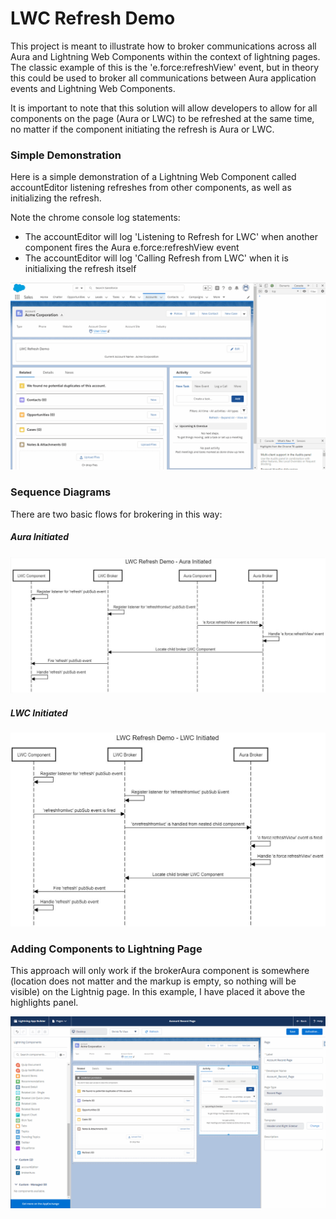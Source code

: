# LWC Refresh Demo

This project is meant to illustrate how to broker communications across all Aura and Lightning Web Components within the context of lightning pages. The classic example of this is the 'e.force:refreshView' event, but in theory this could be used to broker all communications between Aura application events and Lightning Web Components.

It is important to note that this solution will allow developers to allow for all components on the page (Aura or LWC) to be refreshed at the same time, no matter if the component initiating the refresh is Aura or LWC.


### Simple Demonstration
Here is a simple demonstration of a Lightning Web Component called accountEditor listening refreshes from other components, as well as initializing the refresh.

Note the chrome console log statements: 
* The accountEditor will log 'Listening to Refresh for LWC' when another component fires the Aura e.force:refreshView event
* The accountEditor will log 'Calling Refresh from LWC' when it is initialixing the refresh itself

![Lightning Page](demo/refreshDemo.gif)

### Sequence Diagrams
There are two basic flows for brokering in this way:

##### Aura Initiated
![Aura Initiated](demo/LWC%20Refresh%20Demo%20-%20Aura%20Initiated.JPG)

##### LWC Initiated
![LWC Initiated](demo/LWC%20Refresh%20Demo%20-%20LWC%20Initiated.JPG)


### Adding Components to Lightning Page
This approach will only work if the brokerAura component is somewhere (location does not matter and the markup is empty, so nothing will be visible) on the Lightnig page.
In this example, I have placed it above the highlights panel.

![Lightning Page](demo/LightningPageBuilder.gif)
